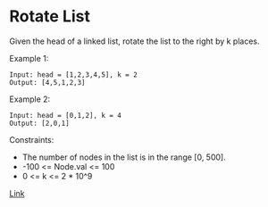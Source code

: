 # Rotate List #
Given the head of a linked list, rotate the list to the right by k places.

Example 1:
```
Input: head = [1,2,3,4,5], k = 2
Output: [4,5,1,2,3]
```

Example 2:
```
Input: head = [0,1,2], k = 4
Output: [2,0,1]
```

Constraints:
- The number of nodes in the list is in the range [0, 500].
- -100 <= Node.val <= 100
- 0 <= k <= 2 * 10^9

[Link](https://leetcode.com/problems/rotate-list/)